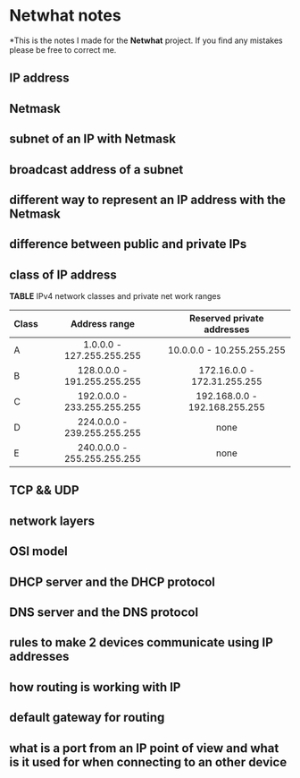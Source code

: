 # Netwhat notes
*This is the notes I made for the **Netwhat** project. If you find any mistakes please be free to correct me.

## IP address



## Netmask

## subnet of an IP with Netmask

## broadcast address of a subnet

## different way to represent an IP address with the Netmask

## difference between public and private IPs

## class of IP address

**TABLE** IPv4 network classes and private net work ranges  

| Class | Address range                 | Reserved private addresses       |
|-------|:-----------------------------:|:--------------------------------:|
| A     | 1.0.0.0    -  127.255.255.255 | 10.0.0.0      -  10.255.255.255  |
| B     | 128.0.0.0  -  191.255.255.255 | 172.16.0.0    -  172.31.255.255  |
| C     | 192.0.0.0  -  233.255.255.255 | 192.168.0.0   -  192.168.255.255 |
| D     | 224.0.0.0  -  239.255.255.255 | none                             |
| E     | 240.0.0.0  -  255.255.255.255 | none                             |

## TCP && UDP

## network layers

## OSI model

## DHCP server and the DHCP protocol

## DNS server and the DNS protocol

## rules to make 2 devices communicate using IP addresses

## how routing is working with IP

## default gateway for routing

## what is a port from an IP point of view and what is it used for when connecting to an other device
